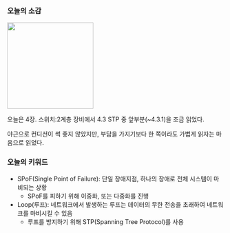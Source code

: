 ### 오늘의 소감

<image src="2024-02-13_회고_0.jpeg" style="width: 200px;"> <br>

오늘은 4장. 스위치:2계층 장비에서 4.3 STP 중 앞부분(~4.3.1)을 조금 읽었다.

야근으로 컨디션이 썩 좋지 않았지만, 부담을 가지기보다 한 쪽이라도 가볍게 읽자는 마음으로 읽었다.

### 오늘의 키워드

- SPoF(Single Point of Failure): 단일 장애지점, 하나의 장애로 전체 시스템이 마비되는 상황
  - SPoF를 피하기 위해 이중화, 또는 다중화를 진행
- Loop(루프): 네트워크에서 발생하는 루프는 데이터의 무한 전송을 초래하여 네트워크를 마비시킬 수 있음
  - 루프를 방지하기 위해 STP(Spanning Tree Protocol)를 사용
